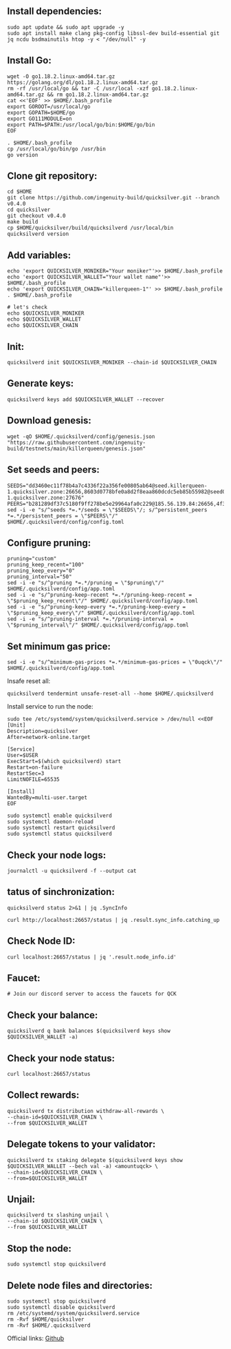 ## Install dependencies:
```
sudo apt update && sudo apt upgrade -y
sudo apt install make clang pkg-config libssl-dev build-essential git jq ncdu bsdmainutils htop -y < "/dev/null" -y
```

## Install Go:

```
wget -O go1.18.2.linux-amd64.tar.gz https://golang.org/dl/go1.18.2.linux-amd64.tar.gz
rm -rf /usr/local/go && tar -C /usr/local -xzf go1.18.2.linux-amd64.tar.gz && rm go1.18.2.linux-amd64.tar.gz
cat <<'EOF' >> $HOME/.bash_profile
export GOROOT=/usr/local/go
export GOPATH=$HOME/go
export GO111MODULE=on
export PATH=$PATH:/usr/local/go/bin:$HOME/go/bin
EOF

. $HOME/.bash_profile
cp /usr/local/go/bin/go /usr/bin
go version
```

## Clone git repository:
```
cd $HOME
git clone https://github.com/ingenuity-build/quicksilver.git --branch v0.4.0
cd quicksilver
git checkout v0.4.0
make build
cp $HOME/quicksilver/build/quicksilverd /usr/local/bin
quicksilverd version
```
## Add variables:
```
echo 'export QUICKSILVER_MONIKER="Your moniker"'>> $HOME/.bash_profile
echo 'export QUICKSILVER_WALLET="Your wallet name"'>> $HOME/.bash_profile
echo 'export QUICKSILVER_CHAIN="killerqueen-1"' >> $HOME/.bash_profile
. $HOME/.bash_profile

# let's check
echo $QUICKSILVER_MONIKER
echo $QUICKSILVER_WALLET
echo $QUICKSILVER_CHAIN
```
## Init:
```
quicksilverd init $QUICKSILVER_MONIKER --chain-id $QUICKSILVER_CHAIN
```
## Generate keys:
```
quicksilverd keys add $QUICKSILVER_WALLET --recover
```
## Download genesis:
```
wget -qO $HOME/.quicksilverd/config/genesis.json "https://raw.githubusercontent.com/ingenuity-build/testnets/main/killerqueen/genesis.json"
```
## Set seeds and peers:
```
SEEDS="dd3460ec11f78b4a7c4336f22a356fe00805ab64@seed.killerqueen-1.quicksilver.zone:26656,8603d0778bfe0a8d2f8eaa860dcdc5eb85b55982@seed02.killerqueen-1.quicksilver.zone:27676"
PEERS="b281289df37c5180f9ff278be5e29964afa0c229@185.56.139.84:26656,4f35ab6008fc46cc50b103a337ec2266400eca2e@148.251.50.79:26656,90f4459126152d21983f42c8e86bc899cd618af6@116.202.15.183:11656,6ac91620bc5338e6f679835cc604769a213d362f@139.59.56.24:36366"
sed -i -e "s/^seeds *=.*/seeds = \"$SEEDS\"/; s/^persistent_peers *=.*/persistent_peers = \"$PEERS\"/" $HOME/.quicksilverd/config/config.toml
```
## Configure pruning:
```
pruning="custom"
pruning_keep_recent="100"
pruning_keep_every="0"
pruning_interval="50"
sed -i -e "s/^pruning *=.*/pruning = \"$pruning\"/" $HOME/.quicksilverd/config/app.toml
sed -i -e "s/^pruning-keep-recent *=.*/pruning-keep-recent = \"$pruning_keep_recent\"/" $HOME/.quicksilverd/config/app.toml
sed -i -e "s/^pruning-keep-every *=.*/pruning-keep-every = \"$pruning_keep_every\"/" $HOME/.quicksilverd/config/app.toml
sed -i -e "s/^pruning-interval *=.*/pruning-interval = \"$pruning_interval\"/" $HOME/.quicksilverd/config/app.toml
```
## Set minimum gas price:
```
sed -i -e "s/^minimum-gas-prices *=.*/minimum-gas-prices = \"0uqck\"/" $HOME/.quicksilverd/config/app.toml
```
Insafe reset all:
```
quicksilverd tendermint unsafe-reset-all --home $HOME/.quicksilverd
```

Install service to run the node:
```
sudo tee /etc/systemd/system/quicksilverd.service > /dev/null <<EOF
[Unit]
Description=quicksilver
After=network-online.target

[Service]
User=$USER
ExecStart=$(which quicksilverd) start
Restart=on-failure
RestartSec=3
LimitNOFILE=65535

[Install]
WantedBy=multi-user.target
EOF

sudo systemctl enable quicksilverd
sudo systemctl daemon-reload
sudo systemctl restart quicksilverd
sudo systemctl status quicksilverd
```
## Check your node logs:
```
journalctl -u quicksilverd -f --output cat
```
## tatus of sinchronization:
```
quicksilverd status 2>&1 | jq .SyncInfo

curl http://localhost:26657/status | jq .result.sync_info.catching_up
```
## Check Node ID:
```
curl localhost:26657/status | jq '.result.node_info.id'
```
## Faucet:
```
# Join our discord server to access the faucets for QCK 
```
## Check your balance:
```
quicksilverd q bank balances $(quicksilverd keys show $QUICKSILVER_WALLET -a)
```
## Check your node status:
```
curl localhost:26657/status
```
## Collect rewards:
```
quicksilverd tx distribution withdraw-all-rewards \
--chain-id=$QUICKSILVER_CHAIN \
--from $QUICKSILVER_WALLET
```
## Delegate tokens to your validator:
```
quicksilverd tx staking delegate $(quicksilverd keys show $QUICKSILVER_WALLET --bech val -a) <amountuqck> \
--chain-id=$QUICKSILVER_CHAIN \
--from=$QUICKSILVER_WALLET
```
## Unjail:
```
quicksilverd tx slashing unjail \
--chain-id $QUICKSILVER_CHAIN \ 
--from $QUICKSILVER_WALLET
```
## Stop the node:
```
sudo systemctl stop quicksilverd
```
## Delete node files and directories:
```
sudo systemctl stop quicksilverd
sudo systemctl disable quicksilverd
rm /etc/systemd/system/quicksilverd.service
rm -Rvf $HOME/quicksilver
rm -Rvf $HOME/.quicksilverd
```
Official links:
[Github](https://github.com/ingenuity-build/testnets)
 
